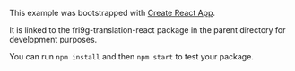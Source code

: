 This example was bootstrapped with [Create React App](https://github.com/facebook/create-react-app).

It is linked to the fri9g-translation-react package in the parent directory for development purposes.

You can run `npm install` and then `npm start` to test your package.
